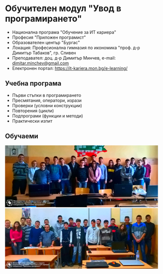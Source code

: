 # Обучителен модул "Увод в програмирането"
- Национална програма "Обучение за ИТ кариера"
- Професия "Приложен програмист" 
- Образователен център "Бургас" 
- Локация: Професионална гимназия по икономика "проф. д-р Димитър Табаков", гр. Сливен 
- Преподавател: доц. д-р Димитър Минчев, e-mail: dimitar.minchev@gmail.com 
- Електронен портал: https://it-kariera.mon.bg/e-learning/

## Учебна програма
- Първи стъпки в програмирането
- Пресмятания, оператори, изрази 
- Проверки (условни конструкции) 
- Повторения (цикли) 
- Подпрограми (функции и методи) 
- Практически изпит

## Обучаеми
![group19.jpg](group19.jpg)
![group22.jpg](group22.jpg)
